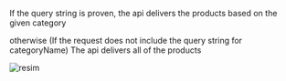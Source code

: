 If the query string is proven, the api delivers the products based on the given category

otherwise (If the request does not include the query string for categoryName)
The api delivers all of the products

![resim](https://github.com/CanberkTimurlenk/RobotDreams-Spring-Course-Assignment3/assets/18058846/fd40dd00-52b8-4bd9-9c3a-fca5229f8b6c)
